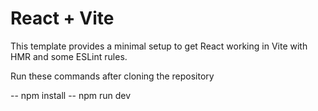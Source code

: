 # React + Vite

This template provides a minimal setup to get React working in Vite with HMR and some ESLint rules.

Run these commands after cloning the repository

-- npm install
-- npm run dev
